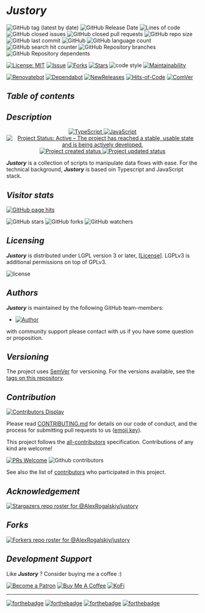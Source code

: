 # _Justory_

![GitHub tag (latest by date)](https://img.shields.io/github/v/tag/AlexRogalskiy/justory)
![GitHub Release Date](https://img.shields.io/github/release-date/AlexRogalskiy/justory)
![Lines of code](https://tokei.rs/b1/github/AlexRogalskiy/justory?category=lines)
![GitHub closed issues](https://img.shields.io/github/issues-closed/AlexRogalskiy/justory)
![GitHub closed pull requests](https://img.shields.io/github/issues-pr-closed/AlexRogalskiy/justory)
![GitHub repo size](https://img.shields.io/github/repo-size/AlexRogalskiy/justory)
![GitHub last commit](https://img.shields.io/github/last-commit/AlexRogalskiy/justory)
![GitHub](https://img.shields.io/github/license/AlexRogalskiy/justory)
![GitHub language count](https://img.shields.io/github/languages/count/AlexRogalskiy/justory)
![GitHub search hit counter](https://img.shields.io/github/search/AlexRogalskiy/justory/goto)
![GitHub Repository branches](https://badgen.net/github/branches/AlexRogalskiy/justory)
![GitHub Repository dependents](https://badgen.net/github/dependents-repo/AlexRogalskiy/justory)

[![License: MIT](https://img.shields.io/badge/License-MIT-yellow.svg)](https://raw.githubusercontent.com/alexrogalskiy/justory/master/LICENSE?token=AH44ZFH7IF2KSEDK7LSIW3C7YOFYC)
[![Issue](https://img.shields.io/github/issues/alexrogalskiy/justory)](https://img.shields.io/github/issues/alexrogalskiy/justory)
[![Forks](https://img.shields.io/github/forks/alexrogalskiy/justory)](https://img.shields.io/github/forks/alexrogalskiy/justory)
[![Stars](https://img.shields.io/github/stars/alexrogalskiy/justory)](https://img.shields.io/github/stars/alexrogalskiy/justory)
![code style](https://img.shields.io/badge/code_style-prettier-ff69b4.svg?style=flat-square)
[![Maintainability](https://api.codeclimate.com/v1/badges/ed7702f8cf28917829fa/maintainability)](https://codeclimate.com/github/AlexRogalskiy/justory/maintainability)

[![Renovatebot](https://badgen.net/badge/renovate/enabled/green?cache=300)](https://renovatebot.com/)
[![Dependabot](https://img.shields.io/badge/dependabot-enabled-1f8ceb.svg?style=flat-square)](https://dependabot.com/)
[![NewReleases](https://newreleases.io/badge.svg)](https://newreleases.io/github/AlexRogalskiy/justory)
[![Hits-of-Code](https://hitsofcode.com/github/AlexRogalskiy/justory)](https://hitsofcode.com/github/AlexRogalskiy/justory/view)
[![ComVer](https://img.shields.io/badge/ComVer-compliant-brightgreen.svg)][tags]

## _Table of contents_

<!--ts-->
<!--te-->

## _Description_

<p align="center" style="text-align:center;">
    <a href="https://www.typescriptlang.org/">
        <img src="https://img.shields.io/badge/typescript%20-%23007ACC.svg?&logo=typescript&logoColor=white" alt="TypeScript" />
    </a>
    <a href="https://www.javascript.com/">
        <img src="https://img.shields.io/badge/javascript%20-%23323330.svg?&logo=javascript&logoColor=%23F7DF1E" alt="JavaScript" />
    </a>
    <a href="https://www.repostatus.org/#active">
        <img src="https://img.shields.io/badge/Project%20Status-Active-brightgreen" alt="Project Status: Active – The project has reached a stable, usable state and is being actively developed." />
    </a>
    <a href="https://badges.pufler.dev">
        <img src="https://badges.pufler.dev/created/AlexRogalskiy/justory" alt="Project created status" />
    </a>
    <a href="https://badges.pufler.dev">
        <img src="https://badges.pufler.dev/updated/AlexRogalskiy/justory" alt="Project updated status" />
    </a>
</p>

_**Justory**_ is a collection of scripts to manipulate data flows with ease.
For the technical background, _**Justory**_ is based oin Typescript and JavaScript stack.

## _Visitor stats_

[![GitHub page hits](https://hits.seeyoufarm.com/api/count/incr/badge.svg?url=https%3A%2F%2Fgithub.com%2FAlexRogalskiy%2Fjustory&count_bg=%2379C83D&title_bg=%23555555&icon=&icon_color=%23E7E7E7&title=hits&edge_flat=true)](https://hits.seeyoufarm.com)

![GitHub stars](https://img.shields.io/github/stars/AlexRogalskiy/justory?style=social)
![GitHub forks](https://img.shields.io/github/forks/AlexRogalskiy/justory?style=social)
![GitHub watchers](https://img.shields.io/github/watchers/AlexRogalskiy/justory?style=social)

## _Licensing_

_**Justory**_ is distributed under LGPL version 3 or later, [[License](https://github.com/AlexRogalskiy/justory/blob/master/LICENSE)].
LGPLv3 is additional permissions on top of GPLv3.

![license](https://user-images.githubusercontent.com/19885116/48661948-6cf97e80-ea7a-11e8-97e7-b45332a13e49.png)

## _Authors_

_**Justory**_ is maintained by the following GitHub team-members:

* [![Author](https://img.shields.io/badge/author-AlexRogalskiy-FB8F0A)](https://github.com/AlexRogalskiy)

with community support please contact with us if you have some question or proposition.

## _Versioning_

The project uses [SemVer](http://semver.org/) for versioning. For the versions available, see the [tags on this repository][tags].

## _Contribution_

[![Contributors Display](https://badges.pufler.dev/contributors/AlexRogalskiy/justory?size=50&padding=5&bots=true)](https://badges.pufler.dev)

Please read
[CONTRIBUTING.md](https://github.com/AlexRogalskiy/justory/blob/master/.github/CONTRIBUTING.md)
for details on our code of conduct, and the process for submitting pull requests to us ([emoji key](https://allcontributors.org/docs/en/emoji-key)).

This project follows the [all-contributors](https://github.com/all-contributors/all-contributors) specification. Contributions of any kind are welcome!

[![PRs Welcome](https://img.shields.io/badge/PRs-welcome-brightgreen.svg?style=flat-square)](http://makeapullrequest.com)
![Github contributors](https://img.shields.io/github/all-contributors/AlexRogalskiy/justory)

See also the list of [contributors][contributors] who participated in this project.

## _Acknowledgement_

[![Stargazers repo roster for @AlexRogalskiy/justory](https://reporoster.com/stars/AlexRogalskiy/justory)][stars]

## _Forks_

[![Forkers repo roster for @AlexRogalskiy/justory](https://reporoster.com/forks/AlexRogalskiy/justory)][forkers]

## _Development Support_

Like _**Justory**_ ? Consider buying me a coffee :\)

[![Become a Patron](https://img.shields.io/badge/Become_Patron-Support_me_on_Patreon-blue.svg?style=flat-square&logo=patreon&color=e64413)](https://www.patreon.com/alexrogalskiy)
[![Buy Me A Coffee](https://img.shields.io/badge/Donate-Buy%20me%20a%20coffee-yellow.svg?logo=buy%20me%20a%20coffee)](https://www.buymeacoffee.com/AlexRogalskiy)
[![KoFi](https://img.shields.io/badge/Donate-Buy%20me%20a%20coffee-yellow.svg?logo=ko-fi)](https://ko-fi.com/alexrogalskiy)

---

[![forthebadge](https://img.shields.io/badge/made%20with-%20typescript-C1282D.svg?logo=typescript&style=for-the-badge)](https://www.typescriptlang.org/)
[![forthebadge](https://img.shields.io/badge/made%20with-%20javascript-C1282D.svg?logo=javascript&style=for-the-badge)](https://www.javascript.com/)
[![forthebadge](https://img.shields.io/badge/powered%20by-%20github-7116FB.svg?logo=github&style=for-the-badge)](https://github.com/)
[![forthebadge](https://img.shields.io/badge/build%20with-%20%E2%9D%A4-B6FF9B.svg?logo=heart&style=for-the-badge)](https://forthebadge.com/)


  [repo]:           https://github.com/AlexRogalskiy/justory
  [tags]:           https://github.com/AlexRogalskiy/justory/tags
  [issues]:         https://github.com/AlexRogalskiy/justory/issues
  [pulls]:          https://github.com/AlexRogalskiy/justory/pulls
  [wiki]:           https://github.com/AlexRogalskiy/justory/wiki
  [stars]:          https://github.com/AlexRogalskiy/justory/stargazers
  [forkers]:        https://github.com/AlexRogalskiy/justory/network/members
  [contributors]:   https://github.com/AlexRogalskiy/justory/graphs/contributors
